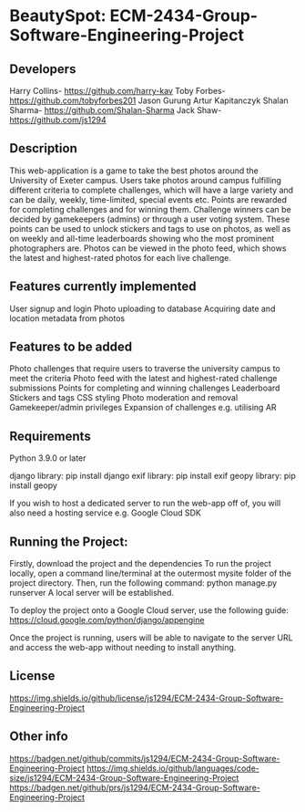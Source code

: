 # BeautySpot: ECM-2434-Group-Software-Engineering-Project

Developers
-----------
Harry Collins- https://github.com/harry-kav
Toby Forbes- https://github.com/tobyforbes201
Jason Gurung
Artur Kapitanczyk
Shalan Sharma- https://github.com/Shalan-Sharma
Jack Shaw- https://github.com/js1294

Description
------------

This web-application is a game to take the best photos around the University of Exeter campus.
Users take photos around campus fulfilling different criteria to complete challenges, which will have a large variety and can be daily, weekly, time-limited, special events etc.
Points are rewarded for completing challenges and for winning them. Challenge winners can be decided by gamekeepers (admins) or through a user voting system.
These points can be used to unlock stickers and tags to use on photos, as well as on weekly and all-time leaderboards showing who the most prominent photographers are.
Photos can be viewed in the photo feed, which shows the latest and highest-rated photos for each live challenge.

Features currently implemented
-------------------------------

User signup and login
Photo uploading to database
Acquiring date and location metadata from photos

Features to be added
---------------------

Photo challenges that require users to traverse the university campus to meet the criteria
Photo feed with the latest and highest-rated challenge submissions
Points for completing and winning challenges
Leaderboard
Stickers and tags
CSS styling
Photo moderation and removal
Gamekeeper/admin privileges
Expansion of challenges e.g. utilising AR

Requirements
-------------

Python 3.9.0 or later

django library:
	pip install django
exif library:
	pip install exif
geopy library:
	pip install geopy
	
If you wish to host a dedicated server to run the web-app off of, you will also need a hosting service e.g. Google Cloud SDK

Running the Project:
--------------------

Firstly, download the project and the dependencies
To run the project locally, open a command line/terminal at the outermost mysite folder of the project directory. Then, run the following command:
	python manage.py runserver
A local server will be established.

To deploy the project onto a Google Cloud server, use the following guide:
	https://cloud.google.com/python/django/appengine
	
Once the project is running, users will be able to navigate to the server URL and access the web-app without needing to install anything.

License
-------

https://img.shields.io/github/license/js1294/ECM-2434-Group-Software-Engineering-Project

Other info
----------

https://badgen.net/github/commits/js1294/ECM-2434-Group-Software-Engineering-Project
https://img.shields.io/github/languages/code-size/js1294/ECM-2434-Group-Software-Engineering-Project
https://badgen.net/github/prs/js1294/ECM-2434-Group-Software-Engineering-Project
	

